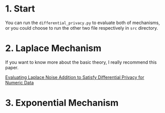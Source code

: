 # 1. Start
You can run the `differential_privacy.py` to evaluate both of mechanisms, or you could choose to run the other two file respectively in `src` directory.

# 2. Laplace Mechanism
If you want to know more about the basic theory, I really recommend this paper. 

[Evaluating Laplace Noise Addition to Satisfy Differential Privacy for Numeric Data](http://www.tdp.cat/issues11/tdp.a064a10.pdf)


# 3. Exponential Mechanism
